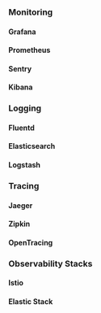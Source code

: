 ### Monitoring
#### Grafana

#### Prometheus

#### Sentry

#### Kibana

### Logging
#### Fluentd

#### Elasticsearch

#### Logstash

### Tracing
#### Jaeger

#### Zipkin

#### OpenTracing

### Observability Stacks
#### Istio

#### Elastic Stack